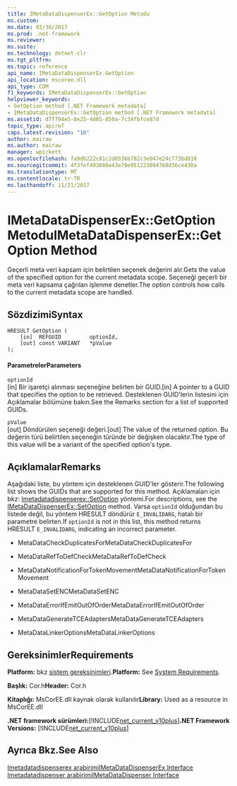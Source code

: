 ```yaml
---
title: IMetaDataDispenserEx::GetOption Metodu
ms.custom: 
ms.date: 03/30/2017
ms.prod: .net-framework
ms.reviewer: 
ms.suite: 
ms.technology: dotnet-clr
ms.tgt_pltfrm: 
ms.topic: reference
api_name: IMetaDataDispenserEx.GetOption
api_location: mscoree.dll
api_type: COM
f1_keywords: IMetaDataDispenserEx::GetOption
helpviewer_keywords:
- GetOption method [.NET Framework metadata]
- IMetaDataDispenserEx::GetOption method [.NET Framework metadata]
ms.assetid: d7f794e5-8e25-4d65-850a-7c34fbfce87d
topic_type: apiref
caps.latest.revision: "16"
author: mairaw
ms.author: mairaw
manager: wpickett
ms.openlocfilehash: fa9db222c81c2d6536b782c3e047e24c773bd018
ms.sourcegitcommit: 4f3fef493080a43e70e951223894768d36ce430a
ms.translationtype: MT
ms.contentlocale: tr-TR
ms.lasthandoff: 11/21/2017
---
```

# <a name="imetadatadispenserexgetoption-method"></a><span data-ttu-id="32a2c-102">IMetaDataDispenserEx::GetOption Metodu</span><span class="sxs-lookup"><span data-stu-id="32a2c-102">IMetaDataDispenserEx::GetOption Method</span></span>
<span data-ttu-id="32a2c-103">Geçerli meta veri kapsam için belirtilen seçenek değerini alır.</span><span class="sxs-lookup"><span data-stu-id="32a2c-103">Gets the value of the specified option for the current metadata scope.</span></span> <span data-ttu-id="32a2c-104">Seçeneği geçerli bir meta veri kapsama çağrıları işlenme denetler.</span><span class="sxs-lookup"><span data-stu-id="32a2c-104">The option controls how calls to the current metadata scope are handled.</span></span>  
  
## <a name="syntax"></a><span data-ttu-id="32a2c-105">Sözdizimi</span><span class="sxs-lookup"><span data-stu-id="32a2c-105">Syntax</span></span>  
  
```  
HRESULT GetOption (  
    [in]  REFGUID         optionId,   
    [out] const VARIANT   *pValue  
);  
```  
  
#### <a name="parameters"></a><span data-ttu-id="32a2c-106">Parametreler</span><span class="sxs-lookup"><span data-stu-id="32a2c-106">Parameters</span></span>  
 `optionId`  
 <span data-ttu-id="32a2c-107">[in] Bir işaretçi alınması seçeneğine belirten bir GUID.</span><span class="sxs-lookup"><span data-stu-id="32a2c-107">[in] A pointer to a GUID that specifies the option to be retrieved.</span></span> <span data-ttu-id="32a2c-108">Desteklenen GUID'lerin listesini için Açıklamalar bölümüne bakın.</span><span class="sxs-lookup"><span data-stu-id="32a2c-108">See the Remarks section for a list of supported GUIDs.</span></span>  
  
 `pValue`  
 <span data-ttu-id="32a2c-109">[out] Döndürülen seçeneği değeri.</span><span class="sxs-lookup"><span data-stu-id="32a2c-109">[out] The value of the returned option.</span></span> <span data-ttu-id="32a2c-110">Bu değerin türü belirtilen seçeneğin türünde bir değişken olacaktır.</span><span class="sxs-lookup"><span data-stu-id="32a2c-110">The type of this value will be a variant of the specified option's type.</span></span>  
  
## <a name="remarks"></a><span data-ttu-id="32a2c-111">Açıklamalar</span><span class="sxs-lookup"><span data-stu-id="32a2c-111">Remarks</span></span>  
 <span data-ttu-id="32a2c-112">Aşağıdaki liste, bu yöntem için desteklenen GUID'ler gösterir.</span><span class="sxs-lookup"><span data-stu-id="32a2c-112">The following list shows the GUIDs that are supported for this method.</span></span> <span data-ttu-id="32a2c-113">Açıklamaları için bkz: [Imetadatadispenserex::SetOption](../../../../docs/framework/unmanaged-api/metadata/imetadatadispenserex-setoption-method.md) yöntemi.</span><span class="sxs-lookup"><span data-stu-id="32a2c-113">For descriptions, see the [IMetaDataDispenserEx::SetOption](../../../../docs/framework/unmanaged-api/metadata/imetadatadispenserex-setoption-method.md) method.</span></span> <span data-ttu-id="32a2c-114">Varsa `optionId` olduğundan bu listede değil, bu yöntem HRESULT döndürür `E_INVALIDARG`, hatalı bir parametre belirten.</span><span class="sxs-lookup"><span data-stu-id="32a2c-114">If `optionId` is not in this list, this method returns HRESULT `E_INVALIDARG`, indicating an incorrect parameter.</span></span>  
  
-   <span data-ttu-id="32a2c-115">MetaDataCheckDuplicatesFor</span><span class="sxs-lookup"><span data-stu-id="32a2c-115">MetaDataCheckDuplicatesFor</span></span>  
  
-   <span data-ttu-id="32a2c-116">MetaDataRefToDefCheck</span><span class="sxs-lookup"><span data-stu-id="32a2c-116">MetaDataRefToDefCheck</span></span>  
  
-   <span data-ttu-id="32a2c-117">MetaDataNotificationForTokenMovement</span><span class="sxs-lookup"><span data-stu-id="32a2c-117">MetaDataNotificationForTokenMovement</span></span>  
  
-   <span data-ttu-id="32a2c-118">MetaDataSetENC</span><span class="sxs-lookup"><span data-stu-id="32a2c-118">MetaDataSetENC</span></span>  
  
-   <span data-ttu-id="32a2c-119">MetaDataErrorIfEmitOutOfOrder</span><span class="sxs-lookup"><span data-stu-id="32a2c-119">MetaDataErrorIfEmitOutOfOrder</span></span>  
  
-   <span data-ttu-id="32a2c-120">MetaDataGenerateTCEAdapters</span><span class="sxs-lookup"><span data-stu-id="32a2c-120">MetaDataGenerateTCEAdapters</span></span>  
  
-   <span data-ttu-id="32a2c-121">MetaDataLinkerOptions</span><span class="sxs-lookup"><span data-stu-id="32a2c-121">MetaDataLinkerOptions</span></span>  
  
## <a name="requirements"></a><span data-ttu-id="32a2c-122">Gereksinimler</span><span class="sxs-lookup"><span data-stu-id="32a2c-122">Requirements</span></span>  
 <span data-ttu-id="32a2c-123">**Platform:** bkz [sistem gereksinimleri](../../../../docs/framework/get-started/system-requirements.md).</span><span class="sxs-lookup"><span data-stu-id="32a2c-123">**Platform:** See [System Requirements](../../../../docs/framework/get-started/system-requirements.md).</span></span>  
  
 <span data-ttu-id="32a2c-124">**Başlık:** Cor.h</span><span class="sxs-lookup"><span data-stu-id="32a2c-124">**Header:** Cor.h</span></span>  
  
 <span data-ttu-id="32a2c-125">**Kitaplığı:** MsCorEE.dll kaynak olarak kullanılır</span><span class="sxs-lookup"><span data-stu-id="32a2c-125">**Library:** Used as a resource in MsCorEE.dll</span></span>  
  
 <span data-ttu-id="32a2c-126">**.NET framework sürümleri:**[!INCLUDE[net_current_v10plus](../../../../includes/net-current-v10plus-md.md)]</span><span class="sxs-lookup"><span data-stu-id="32a2c-126">**.NET Framework Versions:** [!INCLUDE[net_current_v10plus](../../../../includes/net-current-v10plus-md.md)]</span></span>  
  
## <a name="see-also"></a><span data-ttu-id="32a2c-127">Ayrıca Bkz.</span><span class="sxs-lookup"><span data-stu-id="32a2c-127">See Also</span></span>  
 [<span data-ttu-id="32a2c-128">Imetadatadispenserex arabirimi</span><span class="sxs-lookup"><span data-stu-id="32a2c-128">IMetaDataDispenserEx Interface</span></span>](../../../../docs/framework/unmanaged-api/metadata/imetadatadispenserex-interface.md)  
 [<span data-ttu-id="32a2c-129">Imetadatadispenser arabirimi</span><span class="sxs-lookup"><span data-stu-id="32a2c-129">IMetaDataDispenser Interface</span></span>](../../../../docs/framework/unmanaged-api/metadata/imetadatadispenser-interface.md)
